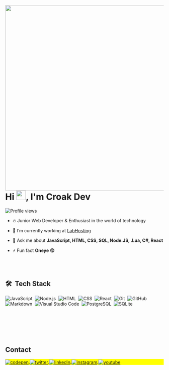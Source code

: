 <img align="right" height="590em" src="https://media.discordapp.net/attachments/934932555407454278/1193741190223372510/image.png"/>
<h1 align="left">Hi <img src="https://raw.githubusercontent.com/kaueMarques/kaueMarques/master/hi.gif" height="30px">, I'm Croak Dev</h1>
<p align="left"> <img src="https://komarev.com/ghpvc/?username=CroakDev&color=yellow" alt="Profile views" /> </p>

- 🔥 Junior Web Developer & Enthusiast in the world of technology

- 🔭 I’m currently working at [LabHosting]([https://github.com/Rocketseat](https://labhosting.com.br/))


- 💬 Ask me about **JavaScript, HTML, CSS, SQL, Node.JS, .Lua, C#, React**

- ⚡ Fun fact **Oneye 😜**


<br><br>

## 🛠 &nbsp;Tech Stack

![JavaScript](https://img.shields.io/badge/-JavaScript-05122A?style=flat&logo=javascript)&nbsp;
![Node.js](https://img.shields.io/badge/-Node.js-05122A?style=flat&logo=node.js)&nbsp;
![HTML](https://img.shields.io/badge/-HTML-05122A?style=flat&logo=HTML5)&nbsp;
![CSS](https://img.shields.io/badge/-CSS-05122A?style=flat&logo=CSS3&logoColor=1572B6)&nbsp;
![React](https://img.shields.io/badge/-React-05122A?style=flat&logo=react)&nbsp;
![Git](https://img.shields.io/badge/-Git-05122A?style=flat&logo=git)&nbsp;
![GitHub](https://img.shields.io/badge/-GitHub-05122A?style=flat&logo=github)&nbsp;
![Markdown](https://img.shields.io/badge/-Markdown-05122A?style=flat&logo=markdown)&nbsp;
![Visual Studio Code](https://img.shields.io/badge/-Visual%20Studio%20Code-05122A?style=flat&logo=visual-studio-code&logoColor=007ACC)&nbsp;
![PostgreSQL](https://img.shields.io/badge/-PostgreSQL-05122A?style=flat&logo=postgresql)&nbsp;
![SQLite](https://img.shields.io/badge/-SQLite-05122A?style=flat&logo=sqlite)&nbsp;

<br><br>


<br><br>

## Contact

<p align="left" style="background:yellow">
<a href="https://codepen.io/CroakDev" target="_blank">
  <img align="center" src="https://img.shields.io/badge/-CroakDev-05122A?style=flat&logo=codepen" alt="codepen"/>
</a>
<a href="https://twitter.com/CroakDev" target="_blank">
  <img align="center" src="https://img.shields.io/badge/-CroakDev-05122A?style=flat&logo=twitter" alt="twitter"/>  
</a>
<a href="https://linkedin.com/in/CroakDev" target="_blank">
  <img align="center" src="https://img.shields.io/badge/-CroakDev-05122A?style=flat&logo=linkedin" alt="linkedin"/>
</a>
<a href="https://instagram.com/cadu_ayres" target="_blank">
 <img align="center" src="https://img.shields.io/badge/-CroakDev-05122A?style=flat&logo=instagram" alt="instagram"/>
</a>
<a href="https://www.youtube.com/channel/UCT8F2daj8p_9OKwR46R2qQA" target="_blank">
 <img align="center" src="https://img.shields.io/badge/-CroakDev-05122A?style=flat&logo=youtube" alt="youtube"/>
</a>
</p>

<!--

<img width="490em" src="https://github-readme-twitter-gazf.vercel.app/api?id=CroakDev&layout=wide&show_reply=off&show_retweet=off" />


**CroakDev/CroakDev** is a ✨ _special_ ✨ repository because its `README.md` (this file) appears on your GitHub profile.

Here are some ideas to get you started:

- 🔭 I’m currently working on ...
- 🌱 I’m currently learning ...
- 👯 I’m looking to collaborate on ...
- 🤔 I’m looking for help with ...
- 💬 Ask me about ...
- 📫 How to reach me: ...
- 😄 Pronouns: ...
- ⚡ Fun fact: ...
-->
